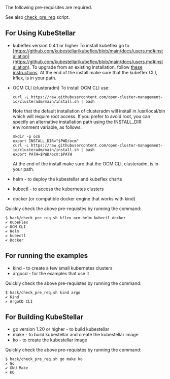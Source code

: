 The following pre-requisites are required.

See also [check_pre_req](contributor.md#check-key-pre-requisites-for-kubestellar) script.

## For Using KubeStellar

- kubeflex version 0.4.1 or higher
    To install kubeflex go to [https://github.com/kubestellar/kubeflex/blob/main/docs/users.md#installation](https://github.com/kubestellar/kubeflex/blob/main/docs/users.md#installation). To upgrade from an existing installation,
follow [these instructions](https://github.com/kubestellar/kubeflex/blob/main/docs/users.md#upgrading-kubeflex). At the end of the install make sure that the kubeflex CLI, kflex, is in your path.

- OCM CLI (clusteradm)
    To install OCM CLI use:
    ```
    curl -L https://raw.githubusercontent.com/open-cluster-management-io/clusteradm/main/install.sh | bash
    ```
    Note that the default installation of clusteradm will install in /usr/local/bin which will require root access. If you prefer to avoid root, you can specify an alternative installation path using the INSTALL_DIR environment variable, as follows:
    ```
    mkdir -p ocm
    export INSTALL_DIR="$PWD/ocm"
    curl -L https://raw.githubusercontent.com/open-cluster-management-io/clusteradm/main/install.sh | bash
    export PATH=$PWD/ocm:$PATH
    ```
    At the end of the install make sure that the OCM CLI, clusteradm, is in your path.

- helm - to deploy the kubestellar and kubeflex charts
- kubectl - to access the kubernetes clusters
- docker (or compatible docker engine that works with kind)

Quickly check the above pre-requistes by running the command:

```shell
$ hack/check_pre_req.sh kflex ocm helm kubectl docker
✔ KubeFlex
✔ OCM CLI
✔ Helm
✔ kubectl
✔ Docker
```

## For running the examples

- kind - to create a few small kubernetes clusters
- argocd - for the examples that use it

Quickly check the above pre-requistes by running the command:

```shell
$ hack/check_pre_req.sh kind argo
✔ Kind
✔ ArgoCD CLI
```

## For Building KubeStellar

- go version 1.20 or higher - to build kubestellar
- make - to build kubestellar and create the kubestellar image
- ko - to create the kubestellar image

Quickly check the above pre-requistes by running the command:

```shell
$ hack/check_pre_req.sh go make ko
✔ Go
✔ GNU Make
✔ KO
```

